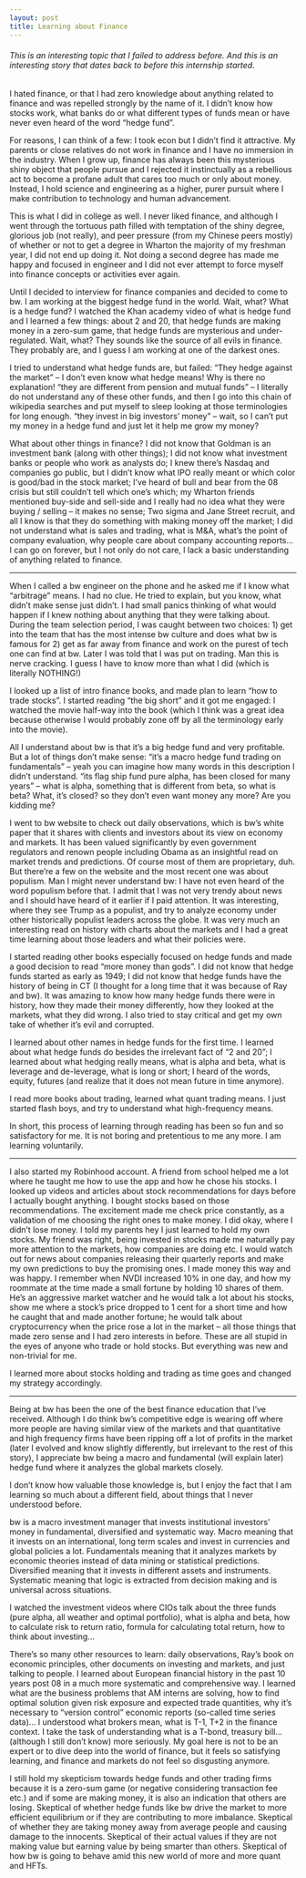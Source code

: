 ```yaml
---
layout: post
title: Learning about Finance
---
```


###### This is an interesting topic that I failed to address before. And this is an interesting story that dates back to before this internship started. 

I hated finance, or that I had zero knowledge about anything related to finance and was repelled strongly by the name of it. I didn’t know how stocks work, what banks do or what different types of funds mean or have never even heard of the word “hedge fund”.

For reasons, I can think of a few:  I took econ but I didn’t find it attractive. My parents or close relatives do not work in finance and I have no immersion in the industry. When I grow up, finance has always been this mysterious shiny object that people pursue and I rejected it instinctually as a rebellious act to become a profane adult that cares too much or only about money. Instead, I hold science and engineering as a higher, purer pursuit where I make contribution to technology and human advancement. 

This is what I did in college as well. I never liked finance, and although I went through the tortuous path filled with temptation of the shiny degree, glorious job (not really), and peer pressure (from my Chinese peers mostly) of whether or not to get a degree in Wharton the majority of my freshman year, I did not end up doing it. Not doing a second degree has made me happy and focused in engineer and I did not ever attempt to force myself into finance concepts or activities ever again. 

Until I decided to interview for finance companies and decided to come to bw. I am working at the biggest hedge fund in the world. Wait, what? What is a hedge fund? I watched the Khan academy video of what is hedge fund and I learned a few things: about 2 and 20, that hedge funds are making money in a zero-sum game, that hedge funds are mysterious and under-regulated. Wait, what? They sounds like the source of all evils in finance. They probably are, and I guess I am working at one of the darkest ones. 

I tried to understand what hedge funds are, but failed: “They hedge against the market” – I don’t even know what hedge means! Why is there no explanation! “they are different from pension and mutual funds” – I literally do not understand any of these other funds, and then I go into this chain of wikipedia searches and put myself to sleep looking at those terminologies for long enough. “they invest in big investors’ money” – wait, so I can’t put my money in a hedge fund and just let it help me grow my money?

What about other things in finance? I did not know that Goldman is an investment bank (along with other things); I did not know what investment banks or people who work as analysts do; I knew there’s Nasdaq and companies go public, but I didn’t know what IPO really meant or which color is good/bad in the stock market; I’ve heard of bull and bear from the 08 crisis but still couldn’t tell which one’s which; my Wharton friends mentioned buy-side and sell-side and I really had no idea what they were buying / selling – it makes no sense; Two sigma and Jane Street recruit, and all I know is that they do something with making money off the market; I did not understand what is sales and trading, what is M&A, what’s the point of company evaluation, why people care about company accounting reports… I can go on forever, but I not only do not care, I lack a basic understanding of anything related to finance.

___

When I called a bw engineer on the phone and he asked me if I know what “arbitrage” means. I had no clue. He tried to explain, but you know, what didn’t make sense just didn’t. I had small panics thinking of what would happen if I knew nothing about anything that they were talking about. During the team selection period, I was caught between two choices: 1) get into the team that has the most intense bw culture and does what bw is famous for 2) get as far away from finance and work on the purest of tech one can find at bw. Later I was told that I was put on trading. Man this is nerve cracking. I guess I have to know more than what I did (which is literally NOTHING!)

I looked up a list of intro finance books, and made plan to learn “how to trade stocks”. I started reading “the big short” and it got me engaged: I watched the movie half-way into the book (which I think was a great idea because otherwise I would probably zone off by all the terminology early into the movie).  

All I understand about bw is that it’s a big hedge fund and very profitable. But a lot of things don’t make sense: “it’s a macro hedge fund trading on fundamentals” – yeah you can imagine how many words in this description I didn’t understand. “its flag ship fund pure alpha, has been closed for many years” – what is alpha, something that is different from beta, so what is beta? What, it’s closed? so they don’t even want money any more? Are you kidding me?  

I went to bw website to check out daily observations, which is bw’s white paper that it shares with clients and investors about its view on economy and markets. It has been valued significantly by even government regulators and renown people including Obama as an insightful read on market trends and predictions. Of course most of them are proprietary, duh. But there’re a few on the website and the most recent one was about populism. Man I might never understand bw: I have not even heard of the word populism before that. I admit that I was not very trendy about news and I should have heard of it earlier if I paid attention. It was interesting, where they see Trump as a populist, and try to analyze economy under other historically populist leaders across the globe. It was very much an interesting read on history with charts about the markets and I had a great time learning about those leaders and what their policies were. 

I started reading other books especially focused on hedge funds and made a good decision to read “more money than gods”. I did not know that hedge funds started as early as 1949; I did not know that hedge funds have the history of being in CT (I thought for a long time that it was because of Ray and bw). It was amazing to know how many hedge funds there were in history, how they made their money differently, how they looked at the markets, what they did wrong. I also tried to stay critical and get my own take of whether it’s evil and corrupted.

I learned about other names in hedge funds for the first time. I learned about what hedge funds do besides the irrelevant fact of “2 and 20”; I learned about what hedging really means, what is alpha and beta, what is leverage and de-leverage, what is long or short; I heard of the words, equity, futures (and realize that it does not mean future in time anymore). 

I read more books about trading, learned what quant trading means. I just started flash boys, and try to understand what high-frequency means. 

In short, this process of learning through reading has been so fun and so satisfactory for me. It is not boring and pretentious to me any more. I am learning voluntarily.

___

I also started my Robinhood account. A friend from school helped me a lot where he taught me how to use the app and how he chose his stocks. I looked up videos and articles about stock recommendations for days before I actually bought anything. I bought stocks based on those recommendations. The excitement made me check price constantly, as a validation of me choosing the right ones to make money. I did okay, where I didn’t lose money. I told my parents hey I just learned to hold my own stocks. My friend was right, being invested in stocks made me naturally pay more attention to the markets, how companies are doing etc. I would watch out for news about companies releasing their quarterly reports and make my own predictions to buy the promising ones. I made money this way and was happy. I remember when NVDI increased 10% in one day, and how my roommate at the time made a small fortune by holding 10 shares of them. He’s an aggressive market watcher and he would talk a lot about his stocks, show me where a stock’s price dropped to 1 cent for a short time and how he caught that and made another fortune; he would talk about cryptocurrency when the price rose a lot in the market – all those things that made zero sense and I had zero interests in before. These are all stupid in the eyes of anyone who trade or hold stocks. But everything was new and non-trivial for me.

I learned more about stocks holding and trading as time goes and changed my strategy accordingly. 

___

Being at bw has been the one of the best finance education that I’ve received. Although I do think bw’s competitive edge is wearing off where more people are having similar view of the markets and that quantitative and high frequency firms have been ripping off a lot of profits in the market (later I evolved and know slightly differently, but irrelevant to the rest of this story), I appreciate bw being a macro and fundamental (will explain later) hedge fund where it analyzes the global markets closely. 

I don’t know how valuable those knowledge is, but I enjoy the fact that I am learning so much about a different field, about things that I never understood before.

bw is a macro investment manager that invests institutional investors’ money in fundamental, diversified and systematic way. Macro meaning that it invests on an international, long term scales and invest in currencies and global policies a lot. Fundamentals meaning that it analyzes markets by economic theories instead of data mining or statistical predictions. Diversified meaning that it invests in different assets and instruments. Systematic meaning that logic is extracted from decision making and is universal across situations. 

I watched the investment videos where CIOs talk about the three funds (pure alpha, all weather and optimal portfolio), what is alpha and beta, how to calculate risk to return ratio, formula for calculating total return, how to think about investing…

There’s so many other resources to learn: daily observations, Ray’s book on economic principles, other documents on investing and markets, and just talking to people. I learned about European financial history in the past 10 years post 08 in a much more systematic and comprehensive way. I learned what are the business problems that AM interns are solving, how to find optimal solution given risk exposure and expected trade quantities, why it’s necessary to “version control” economic reports (so-called time series data)… I understood what brokers mean, what is T-1, T+2 in the finance context. I take the task of understanding what is a T-bond, treasury bill… (although I still don’t know) more seriously. My goal here is not to be an expert or to dive deep into the world of finance, but it feels so satisfying learning, and finance and markets do not feel so disgusting anymore. 

I still hold my skepticism towards hedge funds and other trading firms because it is a zero-sum game (or negative considering transaction fee etc.) and if some are making money, it is also an indication that others are losing. Skeptical of whether hedge funds like bw drive the market to more efficient equilibrium or if they are contributing to more imbalance. Skeptical of whether they are taking money away from average people and causing damage to the innocents. Skeptical of their actual values if they are not making value but earning value by being smarter than others. Skeptical of how bw is going to behave amid this new world of more and more quant and HFTs.
